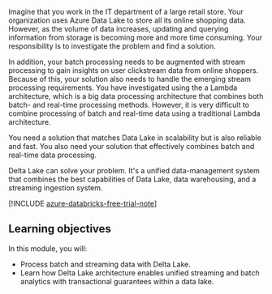Imagine that you work in the IT department of a large retail store. Your organization uses Azure Data Lake to store all its online shopping data. However, as the volume of data increases, updating and querying information from storage is becoming more and more time consuming. Your responsibility is to investigate the problem and find a solution.

In addition, your batch processing needs to be augmented with stream processing to gain insights on user clickstream data from online shoppers. Because of this, your solution also needs to handle the emerging stream processing requirements. You have investigated using the a Lambda architecture, which is a big data processing architecture that combines both batch- and real-time processing methods. However, it is very difficult to combine processing of batch and real-time data using a traditional Lambda architecture.

You need a solution that matches Data Lake in scalability but is also reliable and fast. You also need your solution that effectively combines batch and real-time data processing.

Delta Lake can solve your problem. It's a unified data-management system that combines the best capabilities of Data Lake, data warehousing, and a streaming ingestion system.

[!INCLUDE [azure-databricks-free-trial-note](../../../includes/azure-databricks-free-trial-note.md)]

## Learning objectives

In this module, you will:

- Process batch and streaming data with Delta Lake.
- Learn how Delta Lake architecture enables unified streaming and batch analytics with transactional guarantees within a data lake.
